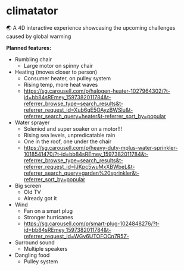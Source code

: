 # climatator
🌏 A 4D interactive experience showcasing the upcoming challenges caused by global warming

**Planned features:**

* Rumbling chair
  * Large motor on spinny chair
* Heating (moves closer to person)
  * Consumer heater, on pulley system
  * Rising temp, more heat waves
  * https://sg.carousell.com/p/halogen-heater-1027964302/?t-id=bb84sREmey_1597382011784&t-referrer_browse_type=search_results&t-referrer_request_id=Xub6gE5OAyzBWSlu&t-referrer_search_query=heater&t-referrer_sort_by=popular
* Water sprayer
  * Soleniod and super soaker on a motor!!!
  * Rising sea levels, unpredicatable rain
  * One in the roof, one under the chair
  * https://sg.carousell.com/p/heavy-duty-mplus-water-sprinkler-1018541470/?t-id=bb84sREmey_1597382011784&t-referrer_browse_type=search_results&t-referrer_request_id=lJKpc5wuMxXBWbeL&t-referrer_search_query=garden%20sprinkler&t-referrer_sort_by=popular
* Big screen
  * Old TV
  * Already got it
* Wind
  * Fan on a smart plug
  * Stronger hurricanes
  * https://sg.carousell.com/p/smart-plug-1024848276/?t-id=bb84sREmey_1597382011784&t-referrer_request_id=WGv6UTOFOCn7R5Z-
* Surround sound
  * Multiple speakers
* Dangling food
  * Pulley system

